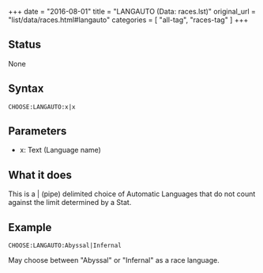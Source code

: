 +++
date = "2016-08-01"
title = "LANGAUTO (Data: races.lst)"
original_url = "list/data/races.html#langauto"
categories = [ "all-tag", "races-tag" ]
+++

## Status

None

## Syntax

`CHOOSE:LANGAUTO:x|x`

## Parameters

-   x: Text (Language name)



What it does
------------

This is a | (pipe) delimited choice of Automatic Languages that do not
count against the limit determined by a Stat.

Example
-------

`CHOOSE:LANGAUTO:Abyssal|Infernal`

May choose between "Abyssal" or "Infernal" as a race language.

